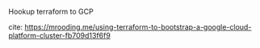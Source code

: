 Hookup terraform to GCP

cite: https://mrooding.me/using-terraform-to-bootstrap-a-google-cloud-platform-cluster-fb709d13f6f9